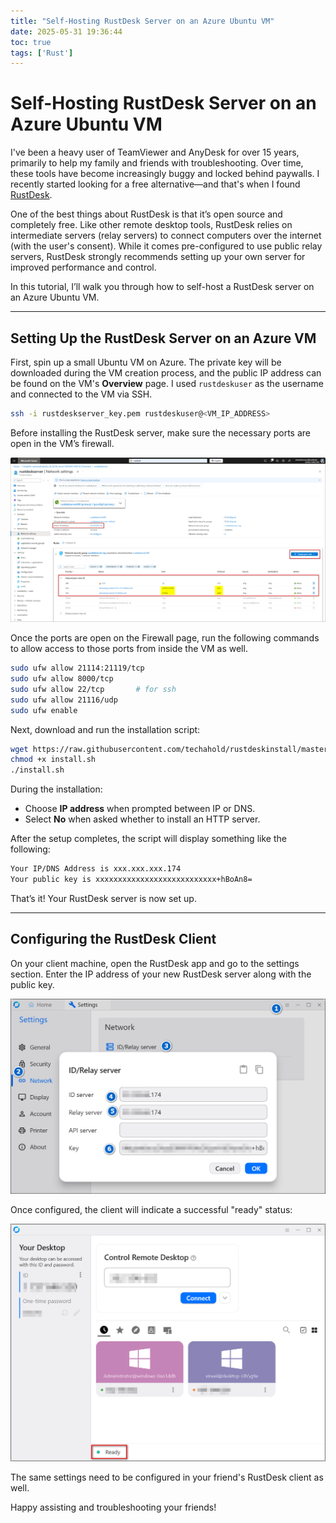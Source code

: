 ```yaml
---
title: "Self-Hosting RustDesk Server on an Azure Ubuntu VM"
date: 2025-05-31 19:36:44
toc: true
tags: ['Rust']
---
```


# Self-Hosting RustDesk Server on an Azure Ubuntu VM

I've been a heavy user of TeamViewer and AnyDesk for over 15 years, primarily to
help my family and friends with troubleshooting. Over time, these tools have
become increasingly buggy and locked behind paywalls. I recently started looking
for a free alternative—and that's when I found
[RustDesk](https://github.com/rustdesk/rustdesk).

One of the best things about RustDesk is that it’s open source and completely
free. Like other remote desktop tools, RustDesk relies on intermediate servers
(relay servers) to connect computers over the internet (with the user's
consent). While it comes pre-configured to use public relay servers, RustDesk
strongly recommends setting up your own server for improved performance and
control.

In this tutorial, I’ll walk you through how to self-host a RustDesk server on an
Azure Ubuntu VM.

---

## Setting Up the RustDesk Server on an Azure VM

First, spin up a small Ubuntu VM on Azure. The private key will be downloaded
during the VM creation process, and the public IP address can be found on the
VM's **Overview** page. I used `rustdeskuser` as the username and connected to
the VM via SSH.


```bash
ssh -i rustdeskserver_key.pem rustdeskuser@<VM_IP_ADDRESS>
```

Before installing the RustDesk server, make sure the necessary ports are open in
the VM’s firewall.

![Azure VM Firewall Ports](firewall_ports.png)

Once the ports are open on the Firewall page, run the following commands to
allow access to those ports from inside the VM as well.

```bash
sudo ufw allow 21114:21119/tcp
sudo ufw allow 8000/tcp
sudo ufw allow 22/tcp       # for ssh
sudo ufw allow 21116/udp
sudo ufw enable
```

Next, download and run the installation script:

```bash
wget https://raw.githubusercontent.com/techahold/rustdeskinstall/master/install.sh
chmod +x install.sh
./install.sh
```

During the installation:

* Choose **IP address** when prompted between IP or DNS.
* Select **No** when asked whether to install an HTTP server.

After the setup completes, the script will display something like the following:

```bash
Your IP/DNS Address is xxx.xxx.xxx.174
Your public key is xxxxxxxxxxxxxxxxxxxxxxxxxxx+hBoAn8=
```

That’s it! Your RustDesk server is now set up.

---

## Configuring the RustDesk Client

On your client machine, open the RustDesk app and go to the settings section.
Enter the IP address of your new RustDesk server along with the public key.

![Configure RustDesk Client](configure_rustdesk_client.png)

Once configured, the client will indicate a successful "ready" status:

![Successfully configure RustDesk](ready.png)

The same settings need to be configured in your friend's RustDesk client as well.

Happy assisting and troubleshooting your friends!
